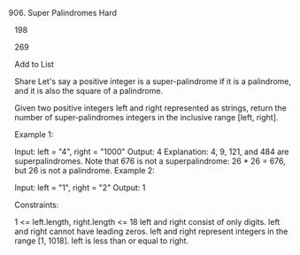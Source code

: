 906. Super Palindromes
Hard

198

269

Add to List

Share
Let's say a positive integer is a super-palindrome if it is a palindrome, and it is also the square of a palindrome.

Given two positive integers left and right represented as strings, return the number of super-palindromes integers in the inclusive range [left, right].



Example 1:

Input: left = "4", right = "1000"
Output: 4
Explanation: 4, 9, 121, and 484 are superpalindromes.
Note that 676 is not a superpalindrome: 26 * 26 = 676, but 26 is not a palindrome.
Example 2:

Input: left = "1", right = "2"
Output: 1


Constraints:

1 <= left.length, right.length <= 18
left and right consist of only digits.
left and right cannot have leading zeros.
left and right represent integers in the range [1, 1018].
left is less than or equal to right.
